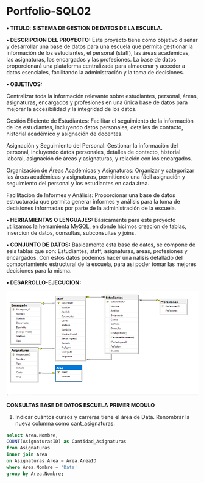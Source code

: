 # Portfolio-SQL02

**•	TITULO: SISTEMA DE GESTION DE DATOS DE LA ESCUELA.**  

**•	DESCRIPCION DEL PROYECTO:** Este proyecto tiene como objetivo diseñar y desarrollar una base de datos para una escuela que permita gestionar la información de los estudiantes, el personal (staff), las áreas académicas, las asignaturas, los encargados y las profesiones. La base de datos proporcionará una plataforma centralizada para almacenar y acceder a datos esenciales, facilitando la administración y la toma de decisiones.

**•	OBJETIVOS:**

Centralizar toda la información relevante sobre estudiantes, personal, áreas, asignaturas, encargados y profesiones en una única base de datos para mejorar la accesibilidad y la integridad de los datos.

Gestión Eficiente de Estudiantes: Facilitar el seguimiento de la información de los estudiantes, incluyendo datos personales, detalles de contacto, historial académico y asignación de docentes.

Asignación y Seguimiento del Personal: Gestionar la información del personal, incluyendo datos personales, detalles de contacto, historial laboral, asignación de áreas y asignaturas, y relación con los encargados.

Organización de Áreas Académicas y Asignaturas: Organizar y categorizar las áreas académicas y asignaturas, permitiendo una fácil asignación y seguimiento del personal y los estudiantes en cada área.

Facilitación de Informes y Análisis: Proporcionar una base de datos estructurada que permita generar informes y análisis para la toma de decisiones informadas por parte de la administración de la escuela.

**•	HERRAMIENTAS O LENGUAJES:** Básicamente para este proyecto utilizamos la herramienta MySQL, en donde hicimos creacion de tablas, insercion de datos, consultas, subconsultas y joins.

**•	CONJUNTO DE DATOS:** Basicamente esta base de datos, se compone de seis tablas que son: Estudiantes, staff, asignaturas, areas, profesiones y encargados. Con estos datos podemos hacer una nalisis detallado del comportamiento estructural de la escuela, para asi poder tomar las mejores decisiones para la misma.


**•	DESARROLLO-EJECUCION:**

![Der](https://github.com/pocolus/Portfolio-SQL02/blob/main/Der.png)


**CONSULTAS BASE DE DATOS ESCUELA**
**PRIMER MODULO**

1. Indicar cuántos cursos y carreras tiene el área de Data. Renombrar la nueva columna como
cant_asignaturas.
```sql
select Area.Nombre, 
COUNT(AsignaturasID) as Cantidad_Asignaturas
from Asignaturas
inner join Area
on Asignaturas.Area = Area.AreaID
where Area.Nombre = 'Data'
group by Area.Nombre;
```





